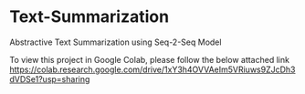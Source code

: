 # Text-Summarization
Abstractive Text Summarization using Seq-2-Seq Model 

To view this project in Google Colab, please follow the below attached link 
https://colab.research.google.com/drive/1xY3h4OVVAeIm5VRiuws9ZJcDh3dVDSe1?usp=sharing
